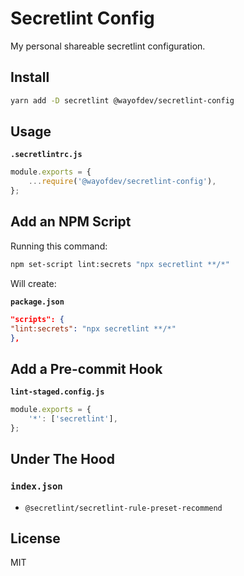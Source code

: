 # Secretlint Config

My personal shareable secretlint configuration.

## Install

```bash
yarn add -D secretlint @wayofdev/secretlint-config
```

## Usage

**`.secretlintrc.js`**

```js
module.exports = {
    ...require('@wayofdev/secretlint-config'),
};
```

## Add an NPM Script

Running this command:

```bash
npm set-script lint:secrets "npx secretlint **/*"
```

Will create:

**`package.json`**

```json
"scripts": {
"lint:secrets": "npx secretlint **/*"
},
```

## Add a Pre-commit Hook

**`lint-staged.config.js`**

```js
module.exports = {
    '*': ['secretlint'],
};
```

## Under The Hood

### `index.json`

- `@secretlint/secretlint-rule-preset-recommend`

## License

MIT
